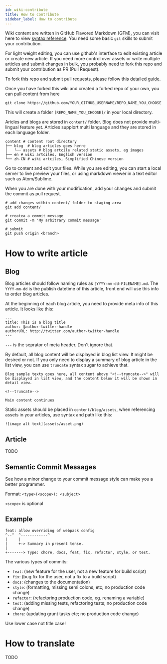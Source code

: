 ```yaml
---
id: wiki-contribute
title: How to contribute
sidebar_label: How to contribute
---
```


Wiki content are written in GitHub Flavored Markdown (GFM), you can visit here to view [syntax reference](https://guides.github.com/features/mastering-markdown/).  You need some basic `git` skills to submit your contribution.

For light weight editing, you can use github's interface to edit existing article or create new article.  If you need more control over assets or write multiple articles and submit changes in bulk, you probably need to fork this repo and submit your contribution as PR (Pull Request).

To fork this repo and submit pull requests, please follow this [detailed guide](https://guides.github.com/activities/forking/).

Once you have forked this wiki and created a forked repo of your own, you can pull content from here

`git clone https://github.com/YOUR_GITHUB_USERNAME/REPO_NAME_YOU_CHOOSE`

This will create a folder `[REPO_NAME_YOU_CHOOSE]/` in your local directory.

Aricles and blogs are stored in `content/` folder.  Blog does not provide multi-lingual feature yet.  Articles supplort multi language and they are stored in each language folder.  

```
content # content root directory
├── blog  # blog articles goes herre
│   └── assets # blog artcile related static assets, eg images
├── en # wiki artciles, English version
└── zh-CN # wiki artciles, Simplified Chinese version
```

Go to content and edit your files.  While you are editing, you can start a local server to live preview your files, or using markdown viewer in a text editor such as Atom/Sublime.

When you are done with your modification, add your changes and submit the commit as pull request.

```
# add changes within content/ folder to staging area
git add content/

# createa a commit message
git commit -m 'My arbitrary commit message'

# submit
git push origin <branch>
```

# How to write article

## Blog

Blog articles should follow naming rules as `[YYYY-mm-dd-FILENAME].md`.  The `YYYY-mm-dd` is the publish datetime of this article, front end will use this info to order blog articles.

At the beginning of each blog article, you need to provide meta info of this article.  It looks like this:

```
---
title: This is a blog title
author: @author-twitter-handle
authorURL: http://twitter.com/author-twitter-handle
---
```

`---` is the seprator of meta header.  Don't ignore that.

By default, all blog content will be displayed in blog list view.  It might be desired or not.  If you only need to display a summary of blog article in the list view, you can use `truncate` syntax sugar to achieve that.

```
Blog sample texts goes here, all content above "<!--truncate-->" will be displayed in list view, and the content below it will be shown in detail view.

<!--truncate-->

Main content continues
```

Static assets should be placed in `content/blog/assets`, when referencing assets in your articles, use syntax and path like this:

```
![image alt text](assets/asset.png)
```

## Article

TODO

## Semantic Commit Messages

See how a minor change to your commit message style can make you a better programmer.

Format: `<type>(<scope>): <subject>`

`<scope>` is optional

## Example

```
feat: allow overriding of webpack config
^--^  ^------------^
|     |
|     +-> Summary in present tense.
|
+-------> Type: chore, docs, feat, fix, refactor, style, or test.
```

The various types of commits:

- `feat`: (new feature for the user, not a new feature for build script)
- `fix`: (bug fix for the user, not a fix to a build script)
- `docs`: (changes to the documentation)
- `style`: (formatting, missing semi colons, etc; no production code change)
- `refactor`: (refactoring production code, eg. renaming a variable)
- `test`: (adding missing tests, refactoring tests; no production code change)
- `chore`: (updating grunt tasks etc; no production code change)

Use lower case not title case!


# How to translate

TODO
